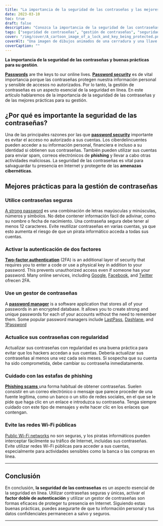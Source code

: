 ```yaml
---
title: "La importancia de la seguridad de las contraseñas y las mejores prácticas para su gestión"
date: 2023-03-10
toc: true
draft: false
description: "Conozca la importancia de la seguridad de las contraseñas y descubra las mejores prácticas de gestión de contraseñas para proteger su información personal y su identidad en Internet."
tags: ["seguridad de contraseñas", "gestión de contraseñas", "seguridad en línea", "amenazas cibernéticas", "contraseñas seguras", "autenticación de dos factores", "gestor de contraseñas", "seguridad de los datos", "robo de identidad", "estafas de phishing", "redes Wi-Fi públicas", "privacidad en línea", "seguridad en línea", "seguridad digital", "seguridad en internet", "ciberseguridad", "protección de datos", "seguridad de la cuenta", "cuentas en línea", "protección en línea"]
cover: "/img/cover/A_cartoon_image_of_a_lock_and_key_being_protected.png"
coverAlt: "Una imagen de dibujos animados de una cerradura y una llave protegidas por un escudo para representar la seguridad y la protección de las contraseñas."
coverCaption: ""
---
```


**La importancia de la seguridad de las contraseñas y buenas prácticas para su gestión**.

[**Passwords**](https://simeononsecurity.com/articles/the-importance-of-password-security-and-best-practices/) are the keys to our online lives. [**Password security**](https://simeononsecurity.com/articles/the-importance-of-password-security-and-best-practices/) es de vital importancia porque las contraseñas protegen nuestra información personal y sensible de accesos no autorizados. Por lo tanto, la gestión de contraseñas es un aspecto esencial de la seguridad en línea. En este artículo hablaremos de la importancia de la seguridad de las contraseñas y de las mejores prácticas para su gestión.

## ¿Por qué es importante la seguridad de las contraseñas?

Una de las principales razones por las que [**password security**](https://simeononsecurity.com/articles/the-importance-of-password-security-and-best-practices/) importante es evitar el acceso no autorizado a sus cuentas. Los ciberdelincuentes pueden acceder a su información personal, financiera e incluso a su identidad si obtienen sus contraseñas. También pueden utilizar sus cuentas para enviar spam, correos electrónicos de **phishing** y llevar a cabo otras actividades maliciosas. La seguridad de las contraseñas es vital para salvaguardar tu presencia en Internet y protegerte de las **amenazas cibernéticas**.

## Mejores prácticas para la gestión de contraseñas

### Utilice contraseñas seguras

[A strong password](https://simeononsecurity.com/articles/the-importance-of-password-security-and-best-practices/) es una combinación de letras mayúsculas y minúsculas, números y símbolos. No debe contener información fácil de adivinar, como su nombre o fecha de nacimiento. Una contraseña segura debe tener al menos 12 caracteres. Evite reutilizar contraseñas en varias cuentas, ya que esto aumenta el riesgo de que un pirata informático acceda a todas sus cuentas.

### Activar la autenticación de dos factores

[**Two-factor authentication**](https://simeononsecurity.com/articles/what-are-the-diferent-kinds-of-factors-in-mfa/) (2FA) is an additional layer of security that requires you to enter a code or use a physical key in addition to your password. This prevents unauthorized access even if someone has your password. Many online services, including [Google](https://www.google.com/landing/2step/), [Facebook](https://www.facebook.com/help/148233965247823), and [Twitter](https://help.twitter.com/en/managing-your-account/two-factor-authentication) ofrecen 2FA.

### Use un gestor de contraseñas

A [**password manager**](https://simeononsecurity.com/articles/bitwarden-and-keepassxc-vs-the-rest/) is a software application that stores all of your passwords in an encrypted database. It allows you to create strong and unique passwords for each of your accounts without the need to remember them. Some popular password managers include [LastPass](https://www.lastpass.com/), [Dashlane](https://www.dashlane.com/), and [1Password](https://1password.com/)

### Actualice sus contraseñas con regularidad

Actualizar sus contraseñas con regularidad es una buena práctica para evitar que los hackers accedan a sus cuentas. Debería actualizar sus contraseñas al menos una vez cada seis meses. Si sospecha que su cuenta ha sido comprometida, debe cambiar su contraseña inmediatamente.

### Cuidado con las estafas de phishing

[**Phishing scams** ](https://simeononsecurity.com/articles/how-to-identify-phishing/) una forma habitual de obtener contraseñas. Suelen consistir en un correo electrónico o mensaje que parece proceder de una fuente legítima, como un banco o un sitio de redes sociales, en el que se le pide que haga clic en un enlace e introduzca su contraseña. Tenga siempre cuidado con este tipo de mensajes y evite hacer clic en los enlaces que contengan.

### Evite las redes Wi-Fi públicas

[Public Wi-Fi networks](https://simeononsecurity.com/articles/how-to-secure-your-wireless-network-against-hacking/) no son seguras, y los piratas informáticos pueden interceptar fácilmente su tráfico de Internet, incluidas sus contraseñas. Evite utilizar redes Wi-Fi públicas para acceder a sus cuentas, especialmente para actividades sensibles como la banca o las compras en línea.

______


## Conclusión

En conclusión, **la seguridad de las contraseñas** es un aspecto esencial de la seguridad en línea. Utilizar contraseñas seguras y únicas, activar el **factor doble de autenticación** y utilizar un gestor de contraseñas son formas eficaces de proteger tu presencia en Internet. Siguiendo estas buenas prácticas, puedes asegurarte de que tu información personal y tus datos confidenciales permanecen a salvo y seguros.

______
